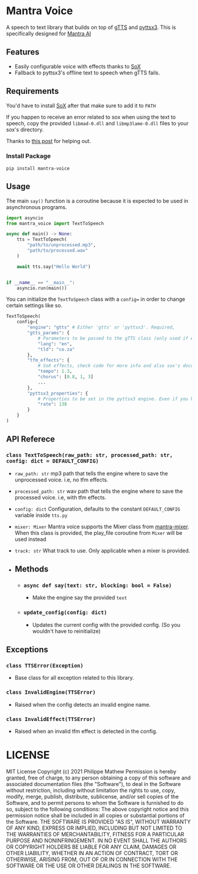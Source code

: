 # Mantra Voice
A speech to text library that builds on top of [gTTS](https://pypi.org/project/gTTS/) and [pyttsx3](https://pypi.org/project/pyttsx3/). This is specifically designed for [Mantra AI](https://github.com/bossauh/mantra-ai)

## Features
- Easily configurable voice with effects thanks to [SoX](http://sox.sourceforge.net/)
- Fallback to pyttsx3's offline text to speech when gTTS fails.

## Requirements
You'd have to install [SoX](http://sox.sourceforge.net/) after that make sure to add it to `PATH`

If you happen to receive an error related to sox when using the text to speech, copy the provided `libmad-0.dll` and `libmp3lame-0.dll` files to your sox's directory.

Thanks to [this post](https://stackoverflow.com/questions/3537155/sox-fail-util-unable-to-load-mad-decoder-library-libmad-function-mad-stream) for helping out.


### Install Package
```
pip install mantra-voice
```

## Usage
The main `say()` function is a coroutine because it is expected to be used in asynchronous programs.
```py
import asyncio
from mantra_voice import TextToSpeech

async def main() -> None:
    tts = TextToSpeech(
        "path/to/unprocessed.mp3",
        "path/to/processed.wav"
    )

    await tts.say("Hello World")


if __name__ == "__main__":
    asyncio.run(main())
```

You can initialize the `TextToSpeech` class with a `config=` in order to change certain settings like so.
```py
TextToSpeech(
    config={
        "engine": "gtts" # Either 'gtts' or 'pyttsx3'. Required,
        "gtts_params": {
            # Parameters to be passed to the gTTS class (only used if engine == "gtts")
            "lang": "en",
            "tld": "co.za"
        },
        "tfm_effects": {
            # SoX effects, check code for more info and also sox's documentation.
            "tempo": 1.3,
            "chorus": [0.8, 1, 3]
            ...
        },
        "pyttsx3_properties": {
            # Properties to be set in the pyttsx3 engine. Even if you have the gtts engine, you might still want to configure this since the say() coroutine will fallback to pyttsx3 if gtts didn't work. i.e, no internet connection
            "rate": 138
        }
    }
)
```

## API Referece
### `class TextToSpeech(raw_path: str, processed_path: str, config: dict = DEFAULT_CONFIG)`
- `raw_path: str` mp3 path that tells the engine where to save the unprocessed voice. i.e, no tfm effects.
- `processed_path: str` wav path that tells the engine where to save the processed voice. i.e, with tfm effects.
- `config: dict` Configuration, defaults to the constant `DEFAULT_CONFIG` variable inside `tts.py`
- `mixer: Mixer` Mantra voice supports the Mixer class from [mantra-mixer](https://github.com/bossauh/mantra-mixer). When this class is provided, the play_file coroutine from `Mixer` will be used instead
- `track: str` What track to use. Only applicable when a mixer is provided.

- ## Methods
    - ### `async def say(text: str, blocking: bool = False)`
        - Make the engine say the provided `text`
    - ### `update_config(config: dict)`
        - Updates the current config with the provided config. (So you wouldn't have to reinitialize)

## Exceptions
### `class TTSError(Exception)`
- Base class for all exception related to this library.
### `class InvalidEngine(TTSError)`
- Raised when the config detects an invalid engine name.
### `class InvalidEffect(TTSError)`
- Raised when an invalid tfm effect is detected in the config.

# LICENSE
MIT License
Copyright (c) 2021 Philippe Mathew
Permission is hereby granted, free of charge, to any person obtaining a copy
of this software and associated documentation files (the "Software"), to deal
in the Software without restriction, including without limitation the rights
to use, copy, modify, merge, publish, distribute, sublicense, and/or sell
copies of the Software, and to permit persons to whom the Software is
furnished to do so, subject to the following conditions:
The above copyright notice and this permission notice shall be included in all
copies or substantial portions of the Software.
THE SOFTWARE IS PROVIDED "AS IS", WITHOUT WARRANTY OF ANY KIND, EXPRESS OR
IMPLIED, INCLUDING BUT NOT LIMITED TO THE WARRANTIES OF MERCHANTABILITY,
FITNESS FOR A PARTICULAR PURPOSE AND NONINFRINGEMENT. IN NO EVENT SHALL THE
AUTHORS OR COPYRIGHT HOLDERS BE LIABLE FOR ANY CLAIM, DAMAGES OR OTHER
LIABILITY, WHETHER IN AN ACTION OF CONTRACT, TORT OR OTHERWISE, ARISING FROM,
OUT OF OR IN CONNECTION WITH THE SOFTWARE OR THE USE OR OTHER DEALINGS IN THE
SOFTWARE.
